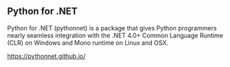 ## Python for .NET
Python for .NET (pythonnet) is a package that gives Python programmers nearly seamless integration with the .NET 4.0+ Common Language Runtime (CLR) on Windows and Mono runtime on Linux and OSX.

https://pythonnet.github.io/
